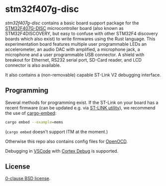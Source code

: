 stm32f407g-disc
===============

_stm32f407g-disc_ contains a basic board support package for the
[STM32F407G-DISC][] microcontroller board (also known as STM32F4DISCOVERY, but
easy to confuse with other STM32F4 discovery boards which also exist) to write
firmwares using the Rust language. This experimentation board features multiple
user programmable LEDs an accelerometer, an audio DAC with amplified, a
microphone jack, a microphone and a user programmable USB connector. A shield
with breakout for Ethernet, RS232 serial port, SD-Card reader, and LCD
connector is also available.

It also contains a (non-removable) capable ST-Link V2 debugging interface.

[STM32F407G-DISC]: https://www.st.com/en/evaluation-tools/stm32f4discovery.html

Programming
-----------

Several methods for programming exist. If the ST-Link on your board has a recent firmware (can be updated e.g. via [ST-LINK utility](https://www.st.com/en/development-tools/stsw-link004.html)), we recommend the use of [cargo-embed](https://github.com/probe-rs/probe-rs/tree/master/cargo-embed):

```sh
cargo embed --example=mems
```

(`cargo embed` doesn't support ITM at the moment.)

Otherwise this repo also contains config files for [OpenOCD](http://openocd.org/).

Debugging in [VSCode](https://code.visualstudio.com/docs/editor/debugging) with [Cortex Debug](https://github.com/Marus/cortex-debug) is supported.

License
-------

[0-clause BSD license](LICENSE-0BSD.txt).
